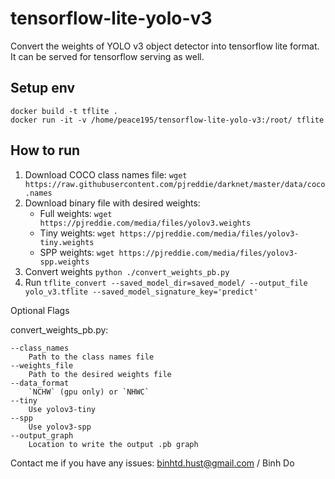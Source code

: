 # tensorflow-lite-yolo-v3

Convert the weights of YOLO v3 object detector into tensorflow lite format. It can be served for tensorflow serving as well.

## Setup env
    docker build -t tflite .
    docker run -it -v /home/peace195/tensorflow-lite-yolo-v3:/root/ tflite
    
## How to run

1. Download COCO class names file: `wget https://raw.githubusercontent.com/pjreddie/darknet/master/data/coco.names`
2. Download binary file with desired weights: 
    - Full weights: `wget https://pjreddie.com/media/files/yolov3.weights`
    - Tiny weights: `wget https://pjreddie.com/media/files/yolov3-tiny.weights` 
    - SPP weights: `wget https://pjreddie.com/media/files/yolov3-spp.weights` 
3. Convert weights `python ./convert_weights_pb.py`        
4. Run `tflite_convert --saved_model_dir=saved_model/ --output_file yolo_v3.tflite --saved_model_signature_key='predict'`


Optional Flags

convert_weights_pb.py:

    --class_names
        Path to the class names file
    --weights_file
        Path to the desired weights file    
    --data_format
        `NCHW` (gpu only) or `NHWC`
    --tiny
        Use yolov3-tiny
    --spp
        Use yolov3-spp
    --output_graph
        Location to write the output .pb graph
        
Contact me if you have any issues: binhtd.hust@gmail.com / Binh Do